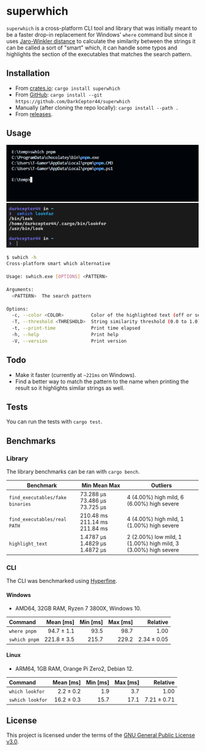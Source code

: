 # superwhich

`superwhich` is a cross-platform CLI tool and library that was initially meant to be a faster drop-in replacement for Windows' `where` command but since it uses [Jaro-Winkler distance](https://en.wikipedia.org/wiki/Jaro%E2%80%93Winkler_distance) to calculate the similarity between the strings it can be called a sort of "smart" which, it can handle some typos and highlights the section of the executables that matches the search pattern.

## Installation

- From [crates.io](https://crates.io/crates/superwhich): `cargo install superwhich`
- From [GitHub](https://github.com/DarkCeptor44/superwhich): `cargo install --git https://github.com/DarkCeptor44/superwhich`
- Manually (after cloning the repo locally): `cargo install --path .`
- From [releases](https://github.com/DarkCeptor44/superwhich/releases/latest).

## Usage

![usage-windows](assets/usage-windows.png)
![usage-linux](assets/usage-linux.png)

```sh
$ swhich -h
Cross-platform smart which alternative

Usage: swhich.exe [OPTIONS] <PATTERN>

Arguments:
  <PATTERN>  The search pattern

Options:
  -c, --color <COLOR>          Color of the highlighted text (off or set `NO_COLOR` env var to disable) [default: blue]
  -T, --threshold <THRESHOLD>  String similarity threshold (0.0 to 1.0) [default: 0.7]
  -t, --print-time             Print time elapsed
  -h, --help                   Print help
  -V, --version                Print version
```

## Todo

- Make it faster (currently at `~221ms` on Windows).
- Find a better way to match the pattern to the name when printing the result so it highlights similar strings as well.

## Tests

You can run the tests with `cargo test`.

## Benchmarks

### Library

The library benchmarks can be ran with `cargo bench`.

| Benchmark | Min Mean Max | Outliers |
| --------- | ------------ | -------- |
| `find_executables/fake binaries` | 73.288 µs 73.486 µs 73.725 µs | 4 (4.00%) high mild, 6 (6.00%) high severe |
| `find_executables/real PATH`     | 210.48 ms 211.14 ms 211.84 ms | 4 (4.00%) high mild, 1 (1.00%) high severe |
| `highlight_text`                 | 1.4787 µs 1.4829 µs 1.4872 µs | 2 (2.00%) low mild, 1 (1.00%) high mild, 3 (3.00%) high severe |

### CLI

The CLI was benchmarked using [Hyperfine](https://github.com/sharkdp/hyperfine).

#### Windows

- AMD64, 32GB RAM, Ryzen 7 3800X, Windows 10.

| Command | Mean [ms] | Min [ms] | Max [ms] | Relative |
|:---|---:|---:|---:|---:|
| `where pnpm` | 94.7 ± 1.1 | 93.5 | 98.7 | 1.00 |
| `swhich pnpm` | 221.8 ± 3.5 | 215.7 | 229.2 | 2.34 ± 0.05 |

#### Linux

- ARM64, 1GB RAM, Orange Pi Zero2, Debian 12.

| Command | Mean [ms] | Min [ms] | Max [ms] | Relative |
|:---|---:|---:|---:|---:|
| `which lookfor` | 2.2 ± 0.2 | 1.9 | 3.7 | 1.00 |
| `swhich lookfor` | 16.2 ± 0.3 | 15.7 | 17.1 | 7.21 ± 0.71 |

## License

This project is licensed under the terms of the [GNU General Public License v3.0](https://www.gnu.org/licenses/gpl-3.0.html).
